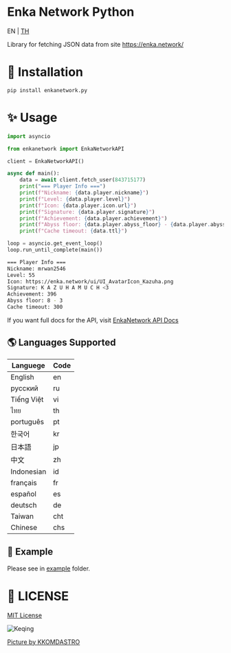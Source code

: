 # Enka Network Python
EN | [TH](./README_TH.md)

Library for fetching JSON data from site https://enka.network/

# 💾 Installation
```
pip install enkanetwork.py
```


# ✨ Usage
```py
import asyncio

from enkanetwork import EnkaNetworkAPI

client = EnkaNetworkAPI()

async def main():
    data = await client.fetch_user(843715177)
    print("=== Player Info ===")
    print(f"Nickname: {data.player.nickname}")
    print(f"Level: {data.player.level}")
    print(f"Icon: {data.player.icon.url}")
    print(f"Signature: {data.player.signature}")
    print(f"Achievement: {data.player.achievement}")
    print(f"Abyss floor: {data.player.abyss_floor} - {data.player.abyss_room}")
    print(f"Cache timeout: {data.ttl}")

loop = asyncio.get_event_loop()
loop.run_until_complete(main())
```

```sh
=== Player Info ===
Nickname: mrwan2546
Level: 55
Icon: https://enka.network/ui/UI_AvatarIcon_Kazuha.png
Signature: K A Z U H A M U C H <3
Achievement: 396
Abyss floor: 8 - 3
Cache timeout: 300
```

If you want full docs for the API, visit [EnkaNetwork API Docs](https://github.com/EnkaNetwork/API-docs)

## 🌎 Languages Supported
| Languege    |  Code   |
|-------------|---------|
|  English    |     en  |
|  русский    |     ru  |
|  Tiếng Việt |     vi  |
|  ไทย        |     th  |
|  português  |     pt  |
|  한국어      |     kr  |
|  日本語      |     jp  |
|  中文        |     zh  |
|  Indonesian |     id  |
|  français   |     fr  |
|  español    |     es  |
|  deutsch    |     de  |
|  Taiwan     |    cht  |
|  Chinese    |    chs  |

## 👀 Example
Please see in [example](./example/) folder.

# 📄 LICENSE
[MIT License](./LICENSE)

![Keqing](https://c.tenor.com/MnkpnVCLcb0AAAAC/keqing-dance.gif)

[Picture by KKOMDASTRO](https://twitter.com/KKOMDASTRO)